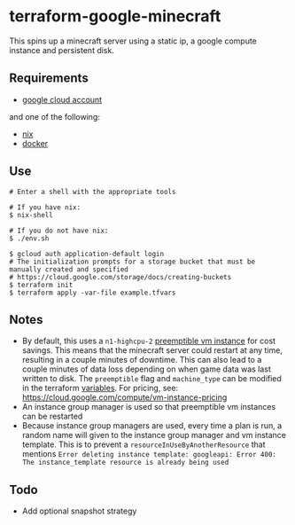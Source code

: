 # terraform-google-minecraft

This spins up a minecraft server using a static ip, a google compute instance and persistent disk.

## Requirements

- [google cloud account](https://console.cloud.google.com/getting-started)

and one of the following:
- [nix](https://nixos.org/)
- [docker](https://docs.docker.com/get-docker/)

## Use

```shell
# Enter a shell with the appropriate tools

# If you have nix:
$ nix-shell

# If you do not have nix:
$ ./env.sh

$ gcloud auth application-default login
# The initialization prompts for a storage bucket that must be manually created and specified
# https://cloud.google.com/storage/docs/creating-buckets
$ terraform init
$ terraform apply -var-file example.tfvars
```

## Notes

- By default, this uses a `n1-highcpu-2` [preemptible vm instance](https://cloud.google.com/compute/docs/instances/preemptible) for cost savings. This means that the minecraft server could restart at any time, resulting in a couple minutes of downtime. This can also lead to a couple minutes of data loss depending on when game data was last written to disk. The `preemptible` flag and `machine_type` can be modified in the terraform [variables](./variables.tf). For pricing, see: https://cloud.google.com/compute/vm-instance-pricing
- An instance group manager is used so that preemptible vm instances can be restarted
- Because instance group managers are used, every time a plan is run, a random name will given to the instance group manager and vm instance template. This is to prevent a `resourceInUseByAnotherResource` that mentions `Error deleting instance template: googleapi: Error 400: The instance_template resource is already being used`

## Todo

- Add optional snapshot strategy
